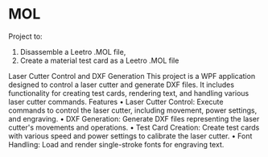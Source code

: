 # MOL
Project to:
1. Disassemble a Leetro .MOL file,
2. Create a material test card as a Leetro .MOL file
   
Laser Cutter Control and DXF Generation
This project is a WPF application designed to control a laser cutter and generate DXF files. It includes functionality for creating test cards, rendering text, and handling various laser cutter commands.
Features
•	Laser Cutter Control: Execute commands to control the laser cutter, including movement, power settings, and engraving.
•	DXF Generation: Generate DXF files representing the laser cutter's movements and operations.
•	Test Card Creation: Create test cards with various speed and power settings to calibrate the laser cutter.
•	Font Handling: Load and render single-stroke fonts for engraving text.
